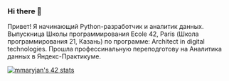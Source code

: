 ### Hi there 👋
Привет! Я начинающий Python-разработчик и аналитик данных.
Выпускница Школы программирования Ecole 42, Paris (Школа программирования 21, Казань) по программе: Architect in digital technologies.
Прошла профессинальную переподготову на Аналитика данных в Яндекс-Практикуме.   

<!--
**Zhenivieva/Zhenivieva** is a ✨ _special_ ✨ repository because its `README.md` (this file) appears on your GitHub profile.

Here are some ideas to get you started:

- 🔭 I’m currently working on ...
- 🌱 I’m currently learning ...
- 👯 I’m looking to collaborate on ...
- 🤔 I’m looking for help with ...
- 💬 Ask me about ...
- 📫 How to reach me: ...
- 😄 Pronouns: ...
- ⚡ Fun fact: ...
-->
[![mmaryjan's 42 stats](https://badge42.vercel.app/api/v2/cl620u2l6003009meenhmz4yl/stats?cursusId=21&coalitionId=104)](https://github.com/JaeSeoKim/badge42)

<!--
![JaeSeoKim's Top Langs](https://github-readme-stats.vercel.app/api/top-langs/?username=Zhenivieva&layout=compact&bg_color=7f7fd5,86a8e7,91eac9&title_color=fff&text_color=fff)
-->
